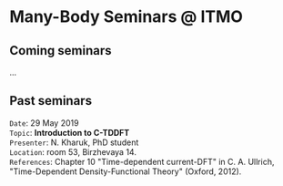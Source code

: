# Many-Body Seminars @ ITMO

## Coming seminars

...

## Past seminars

``Date``: 29 May 2019 \
``Topic``: **Introduction to C-TDDFT** \
``Presenter``: N. Kharuk, PhD student \
``Location``: room 53, Birzhevaya 14. \
``References``: Chapter 10 "Time-dependent current-DFT" in C. A. Ullrich, "Time-Dependent Density-Functional Theory" (Oxford, 2012). 


